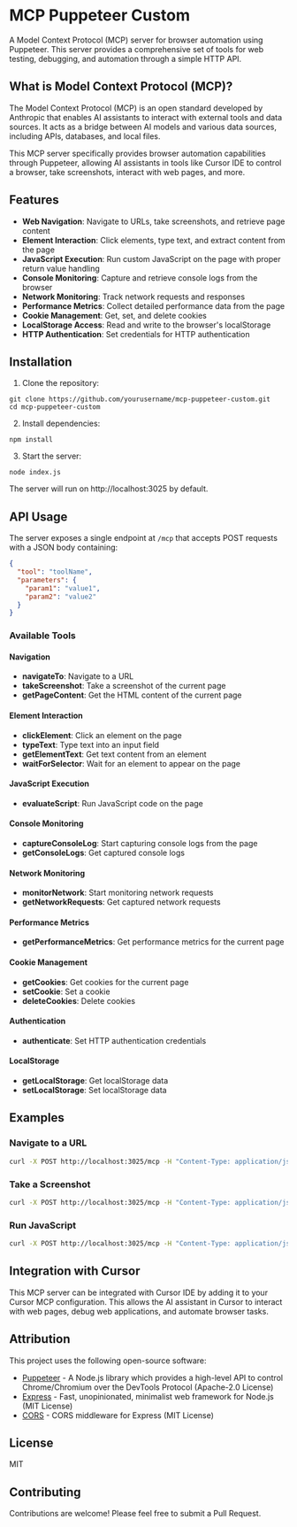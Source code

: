 # MCP Puppeteer Custom

A Model Context Protocol (MCP) server for browser automation using Puppeteer. This server provides a comprehensive set of tools for web testing, debugging, and automation through a simple HTTP API.

## What is Model Context Protocol (MCP)?

The Model Context Protocol (MCP) is an open standard developed by Anthropic that enables AI assistants to interact with external tools and data sources. It acts as a bridge between AI models and various data sources, including APIs, databases, and local files.

This MCP server specifically provides browser automation capabilities through Puppeteer, allowing AI assistants in tools like Cursor IDE to control a browser, take screenshots, interact with web pages, and more.

## Features

- **Web Navigation**: Navigate to URLs, take screenshots, and retrieve page content
- **Element Interaction**: Click elements, type text, and extract content from the page
- **JavaScript Execution**: Run custom JavaScript on the page with proper return value handling
- **Console Monitoring**: Capture and retrieve console logs from the browser
- **Network Monitoring**: Track network requests and responses
- **Performance Metrics**: Collect detailed performance data from the page
- **Cookie Management**: Get, set, and delete cookies
- **LocalStorage Access**: Read and write to the browser's localStorage
- **HTTP Authentication**: Set credentials for HTTP authentication

## Installation

1. Clone the repository:
```
git clone https://github.com/yourusername/mcp-puppeteer-custom.git
cd mcp-puppeteer-custom
```

2. Install dependencies:
```
npm install
```

3. Start the server:
```
node index.js
```

The server will run on http://localhost:3025 by default.

## API Usage

The server exposes a single endpoint at `/mcp` that accepts POST requests with a JSON body containing:

```json
{
  "tool": "toolName",
  "parameters": {
    "param1": "value1",
    "param2": "value2"
  }
}
```

### Available Tools

#### Navigation
- **navigateTo**: Navigate to a URL
- **takeScreenshot**: Take a screenshot of the current page
- **getPageContent**: Get the HTML content of the current page

#### Element Interaction
- **clickElement**: Click an element on the page
- **typeText**: Type text into an input field
- **getElementText**: Get text content from an element
- **waitForSelector**: Wait for an element to appear on the page

#### JavaScript Execution
- **evaluateScript**: Run JavaScript code on the page

#### Console Monitoring
- **captureConsoleLog**: Start capturing console logs from the page
- **getConsoleLogs**: Get captured console logs

#### Network Monitoring
- **monitorNetwork**: Start monitoring network requests
- **getNetworkRequests**: Get captured network requests

#### Performance Metrics
- **getPerformanceMetrics**: Get performance metrics for the current page

#### Cookie Management
- **getCookies**: Get cookies for the current page
- **setCookie**: Set a cookie
- **deleteCookies**: Delete cookies

#### Authentication
- **authenticate**: Set HTTP authentication credentials

#### LocalStorage
- **getLocalStorage**: Get localStorage data
- **setLocalStorage**: Set localStorage data

## Examples

### Navigate to a URL
```bash
curl -X POST http://localhost:3025/mcp -H "Content-Type: application/json" -d '{"tool": "navigateTo", "parameters": {"url": "https://example.com"}}'
```

### Take a Screenshot
```bash
curl -X POST http://localhost:3025/mcp -H "Content-Type: application/json" -d '{"tool": "takeScreenshot", "parameters": {}}'
```

### Run JavaScript
```bash
curl -X POST http://localhost:3025/mcp -H "Content-Type: application/json" -d '{"tool": "evaluateScript", "parameters": {"script": "return document.title"}}'
```

## Integration with Cursor

This MCP server can be integrated with Cursor IDE by adding it to your Cursor MCP configuration. This allows the AI assistant in Cursor to interact with web pages, debug web applications, and automate browser tasks.

## Attribution

This project uses the following open-source software:

- [Puppeteer](https://github.com/puppeteer/puppeteer) - A Node.js library which provides a high-level API to control Chrome/Chromium over the DevTools Protocol (Apache-2.0 License)
- [Express](https://expressjs.com/) - Fast, unopinionated, minimalist web framework for Node.js (MIT License)
- [CORS](https://github.com/expressjs/cors) - CORS middleware for Express (MIT License)

## License

MIT

## Contributing

Contributions are welcome! Please feel free to submit a Pull Request. 